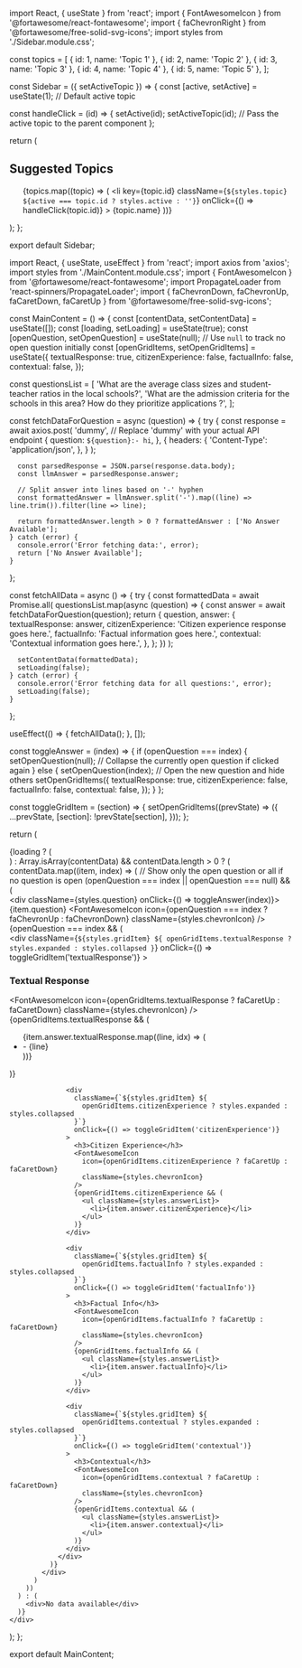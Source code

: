 import React, { useState } from 'react';
import { FontAwesomeIcon } from '@fortawesome/react-fontawesome';
import { faChevronRight } from '@fortawesome/free-solid-svg-icons';
import styles from './Sidebar.module.css';

const topics = [
  { id: 1, name: 'Topic 1' },
  { id: 2, name: 'Topic 2' },
  { id: 3, name: 'Topic 3' },
  { id: 4, name: 'Topic 4' },
  { id: 5, name: 'Topic 5' },
];

const Sidebar = ({ setActiveTopic }) => {
  const [active, setActive] = useState(1); // Default active topic

  const handleClick = (id) => {
    setActive(id);
    setActiveTopic(id); // Pass the active topic to the parent component
  };

  return (
    <div className={styles.sidebar}>
      <h2 className={styles.sidebarHeads}>Suggested Topics</h2>
      <ul>
        {topics.map((topic) => (
          <li
            key={topic.id}
            className={`${styles.topic} ${active === topic.id ? styles.active : ''}`}
            onClick={() => handleClick(topic.id)}
          >
            <span className={styles.topicName}>{topic.name}</span>
            <FontAwesomeIcon icon={faChevronRight} className={styles.chevron} />
          </li>
        ))}
      </ul>
    </div>
  );
};

export default Sidebar;




import React, { useState, useEffect } from 'react';
import axios from 'axios';
import styles from './MainContent.module.css';
import { FontAwesomeIcon } from '@fortawesome/react-fontawesome';
import PropagateLoader from 'react-spinners/PropagateLoader';
import { faChevronDown, faChevronUp, faCaretDown, faCaretUp } from '@fortawesome/free-solid-svg-icons';

const MainContent = () => {
  const [contentData, setContentData] = useState([]);
  const [loading, setLoading] = useState(true);
  const [openQuestion, setOpenQuestion] = useState(null); // Use `null` to track no open question initially
  const [openGridItems, setOpenGridItems] = useState({
    textualResponse: true,
    citizenExperience: false,
    factualInfo: false,
    contextual: false,
  });

  const questionsList = [
    'What are the average class sizes and student-teacher ratios in the local schools?',
    'What are the admission criteria for the schools in this area? How do they prioritize applications ?',
  ];

  const fetchDataForQuestion = async (question) => {
    try {
      const response = await axios.post(
        'dummy', // Replace 'dummy' with your actual API endpoint
        {
          question: `${question}:- hi`,
        },
        {
          headers: {
            'Content-Type': 'application/json',
          },
        }
      );

      const parsedResponse = JSON.parse(response.data.body);
      const llmAnswer = parsedResponse.answer;

      // Split answer into lines based on '-' hyphen
      const formattedAnswer = llmAnswer.split('-').map((line) => line.trim()).filter(line => line);

      return formattedAnswer.length > 0 ? formattedAnswer : ['No Answer Available'];
    } catch (error) {
      console.error('Error fetching data:', error);
      return ['No Answer Available'];
    }
  };

  const fetchAllData = async () => {
    try {
      const formattedData = await Promise.all(
        questionsList.map(async (question) => {
          const answer = await fetchDataForQuestion(question);
          return {
            question,
            answer: {
              textualResponse: answer,
              citizenExperience: 'Citizen experience response goes here.',
              factualInfo: 'Factual information goes here.',
              contextual: 'Contextual information goes here.',
            },
          };
        })
      );

      setContentData(formattedData);
      setLoading(false);
    } catch (error) {
      console.error('Error fetching data for all questions:', error);
      setLoading(false);
    }
  };

  useEffect(() => {
    fetchAllData();
  }, []);

  const toggleAnswer = (index) => {
    if (openQuestion === index) {
      setOpenQuestion(null); // Collapse the currently open question if clicked again
    } else {
      setOpenQuestion(index); // Open the new question and hide others
      setOpenGridItems({
        textualResponse: true,
        citizenExperience: false,
        factualInfo: false,
        contextual: false,
      });
    }
  };

  const toggleGridItem = (section) => {
    setOpenGridItems((prevState) => ({
      ...prevState,
      [section]: !prevState[section],
    }));
  };

  return (
    <div className={styles.mainContent}>
      {loading ? (
        <div className={styles.loaderWrapper}>
          <PropagateLoader color="rgb(15, 95, 220)" loading={loading} size={22} />
        </div>
      ) : Array.isArray(contentData) && contentData.length > 0 ? (
        contentData.map((item, index) => (
          // Show only the open question or all if no question is open
          (openQuestion === index || openQuestion === null) && (
            <div key={index} className={styles.questionBlock}>
              <div className={styles.question} onClick={() => toggleAnswer(index)}>
                {item.question}
                <FontAwesomeIcon
                  icon={openQuestion === index ? faChevronUp : faChevronDown}
                  className={styles.chevronIcon}
                />
              </div>
              {openQuestion === index && (
                <div className={styles.gridAnswer}>
                  <div
                    className={`${styles.gridItem} ${
                      openGridItems.textualResponse ? styles.expanded : styles.collapsed
                    }`}
                    onClick={() => toggleGridItem('textualResponse')}
                  >
                    <h3>Textual Response</h3>
                    <FontAwesomeIcon
                      icon={openGridItems.textualResponse ? faCaretUp : faCaretDown}
                      className={styles.chevronIcon}
                    />
                    {openGridItems.textualResponse && (
                      <ul className={styles.answerList}>
                        {item.answer.textualResponse.map((line, idx) => (
                          <li key={idx}>- {line}</li>
                        ))}
                      </ul>
                    )}
                  </div>

                  <div
                    className={`${styles.gridItem} ${
                      openGridItems.citizenExperience ? styles.expanded : styles.collapsed
                    }`}
                    onClick={() => toggleGridItem('citizenExperience')}
                  >
                    <h3>Citizen Experience</h3>
                    <FontAwesomeIcon
                      icon={openGridItems.citizenExperience ? faCaretUp : faCaretDown}
                      className={styles.chevronIcon}
                    />
                    {openGridItems.citizenExperience && (
                      <ul className={styles.answerList}>
                        <li>{item.answer.citizenExperience}</li>
                      </ul>
                    )}
                  </div>

                  <div
                    className={`${styles.gridItem} ${
                      openGridItems.factualInfo ? styles.expanded : styles.collapsed
                    }`}
                    onClick={() => toggleGridItem('factualInfo')}
                  >
                    <h3>Factual Info</h3>
                    <FontAwesomeIcon
                      icon={openGridItems.factualInfo ? faCaretUp : faCaretDown}
                      className={styles.chevronIcon}
                    />
                    {openGridItems.factualInfo && (
                      <ul className={styles.answerList}>
                        <li>{item.answer.factualInfo}</li>
                      </ul>
                    )}
                  </div>

                  <div
                    className={`${styles.gridItem} ${
                      openGridItems.contextual ? styles.expanded : styles.collapsed
                    }`}
                    onClick={() => toggleGridItem('contextual')}
                  >
                    <h3>Contextual</h3>
                    <FontAwesomeIcon
                      icon={openGridItems.contextual ? faCaretUp : faCaretDown}
                      className={styles.chevronIcon}
                    />
                    {openGridItems.contextual && (
                      <ul className={styles.answerList}>
                        <li>{item.answer.contextual}</li>
                      </ul>
                    )}
                  </div>
                </div>
              )}
            </div>
          )
        ))
      ) : (
        <div>No data available</div>
      )}
    </div>
  );
};

export default MainContent;
